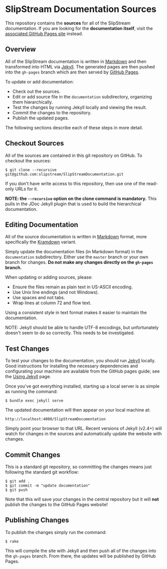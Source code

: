SlipStream Documentation Sources
================================

This repository contains the **sources** for all of the SlipStream
documentation.  If you are looking for the **documentation itself**,
visit the [associated GitHub Pages site][docs] instead.

Overview
--------

All of the SlipStream documentation is written in [Markdown][markdown]
and then transformed into HTML via [Jekyll][jekyll].  The generated
pages are then pushed into the `gh-pages` branch which are then served
by [GitHub Pages][pages].

To update or add documentation:
 - Check out the sources.
 - Edit or add source file in the `documentation` subdirectory,
   organizing them hierarchically.
 - Test the changes by running Jekyll locally and viewing the result.
 - Commit the changes to the repository.
 - Publish the updated pages.

The following sections describe each of these steps in more detail.

Checkout Sources
----------------

All of the sources are contained in this git repository on GitHub. To
checkout the sources:
```
$ git clone --recursive git@github.com:slipstream/SlipStreamDocumentation.git
```
If you don't have write access to this repository, then use one of the
read-only URLs for it.

**NOTE: the `--recursive` option on the clone command is mandatory.**
This pulls in the JDoc Jekyll plugin that is used to build the
hierarchical documentation.

Editing Documentation
---------------------

All of the source documentation is written in [Markdown][markdown]
format, more specifically the [Kramdown][kramdown] variant.

Simply update the documentation files (in Markdown format) in the
`documentation` subdirectory.  Either use the `master` branch or your
own branch for changes.  **Do not make any changes directly on the
`gh-pages` branch.**

When updating or adding sources, please:
 - Ensure the files remain as plain text in US-ASCII encoding.
 - Use Unix line endings (and not Windows).
 - Use spaces and not tabs.
 - Wrap lines at column 72 and flow text.

Using a consistent style in text format makes it easier to maintain
the documentation.

NOTE: Jekyll should be able to handle UTF-8 encodings, but 
unfortunately doesn't seem to do so correctly.  This needs to be
investigated.

Test Changes
------------

To test your changes to the documentation, you should run
[Jekyll][jekyll] locally.  Good instructions for installing the
necessary dependencies and configurating your machine are available
from the GitHub pages guide; see the [Using Jekyll][jekyll-install]
page. 

Once you've got everything installed, starting up a local server is as
simple as running the command:
```
$ bundle exec jekyll serve
```
The updated documentation will then appear on your local machine at:
```
http://localhost:4000/SlipStreamDocumentation
```
Simply point your browser to that URL.  Recent versions of Jekyll
(v2.4+) will watch for changes in the sources and automatically update
the website with changes.

Commit Changes
--------------

This is a standard git repository, so committing the changes means
just following the standard git workflow:
```
$ git add .
$ git commit -m "update documentation"
$ git push
```
Note that this will save your changes in the central repository but it
will **not** publish the changes to the GitHub Pages website!

Publishing Changes
------------------

To publish the changes simply run the command:
```
$ rake
```
This will compile the site with Jekyll and then push all of the
changes into the `gh-pages` branch.  From there, the updates will be
published by GitHub Pages.


[docs]: http://slipstream.github.io/SlipStreamDocumentation
[markdown]: http://daringfireball.net/projects/markdown/
[kramdown]: http://kramdown.gettalong.org/quickref.html
[jekyll]: http://jekyllrb.com
[jekyll-install]: https://help.github.com/articles/using-jekyll-with-pages/
[pages]: https://pages.github.com
